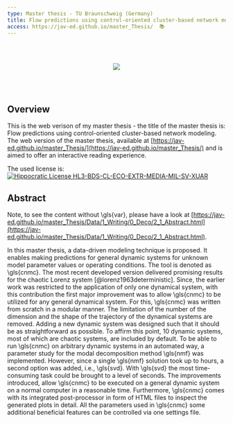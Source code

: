 ```yaml
---
type: Master thesis - TU Braunschweig (Germany) 
title: Flow predictions using control-oriented cluster-based network modeling
access: https://jav-ed.github.io/master_Thesis/  📚
---
```

<br/>
<br/>
<p align="center">
  <img src="https://jav-ed.github.io/master_Thesis/Data/6_Html_Data/1_Logo_Img/1_Tornado.svg" />
</p>
<br/>
<br/>

## Overview
This is the web verison of my master thesis - the title of the master thesis is: Flow predictions using control-oriented cluster-based network modeling.
The web version of the master thesis, available at [https://jav-ed.github.io/master_Thesis/](https://jav-ed.github.io/master_Thesis/) and is aimed to offer an interactive reading experience. 

The used license is: [![Hippocratic License HL3-BDS-CL-ECO-EXTR-MEDIA-MIL-SV-XUAR](https://img.shields.io/static/v1?label=Hippocratic%20License&message=HL3-BDS-CL-ECO-EXTR-MEDIA-MIL-SV-XUAR&labelColor=5e2751&color=bc8c3d)](https://firstdonoharm.dev/version/3/0/bds-cl-eco-extr-media-mil-sv-xuar.html)


##  Abstract 
Note, to see the content without \gls{var}, please have a look at [https://jav-ed.github.io/master_Thesis/Data/1_Writing/0_Deco/2_1_Abstract.html](https://jav-ed.github.io/master_Thesis/Data/1_Writing/0_Deco/2_1_Abstract.html).

In this master thesis, a data-driven modeling technique is proposed. 
It enables making predictions for general dynamic systems for unknown model parameter values or operating conditions.
The tool is denoted as \gls{cnmc}.
The most recent developed version delivered promising results for the chaotic Lorenz system [@lorenz1963deterministic].
Since, the earlier work was restricted to the application of only one dynamical system, with this contribution the first major improvement was to allow \gls{cnmc} to be utilized for any general dynamical system. 
For this, \gls{cnmc} was written from scratch in a modular manner. 
The limitation of the number of the dimension and the shape of the trajectory of the dynamical systems are removed.
Adding a new dynamic system was designed such that it should be as straightforward as possible. 
To affirm this point, 10 dynamic systems, most of which are chaotic systems, are included by default. 
To be able to run \gls{cnmc} on arbitrary dynamic systems in an automated way, a parameter study for the modal decomposition method \gls{nmf} was implemented.
However, since a single \gls{nmf} solution took up to hours, a second option was added, i.e., \gls{svd}. 
With \gls{svd} the most time-consuming task could be brought to a level of seconds.
The improvements introduced, allow \gls{cnmc} to be executed on a general dynamic system on a normal computer in a reasonable time. 
Furthermore, \gls{cnmc} comes with its integrated post-processor in form of HTML files to inspect the generated plots in detail.
All the parameters used in \gls{cnmc} some additional beneficial features can be controlled via one settings file. 
